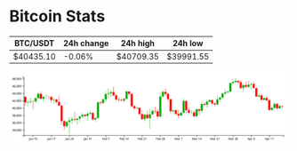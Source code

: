# Bitcoin Stats

BTC/USDT|24h change|24h high|24h low|
|---|---|---|---|
|$40435.10|-0.06%|$40709.35|$39991.55|

<img src="./chart.svg">
